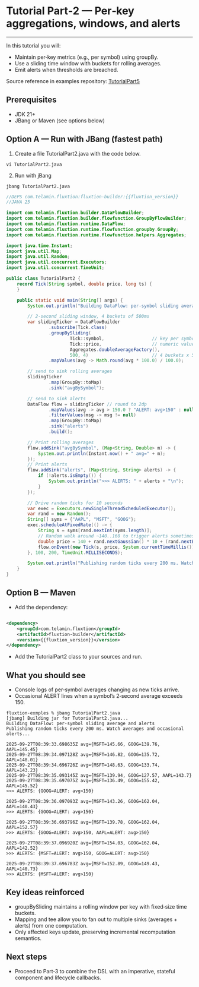 # Tutorial Part‑2 — Per‑key aggregations, windows, and alerts
---

In this tutorial you will:

- Maintain per‑key metrics (e.g., per symbol) using groupBy.
- Use a sliding time window with buckets for rolling averages.
- Emit alerts when thresholds are breached.

Source reference in examples repository: [TutorialPart5]({{fluxtion_example_src}}/getting-started/src/main/java/com/telamin/fluxtion/example/tutorial/TutorialPart2.java)

## Prerequisites

- JDK 21+
- JBang or Maven (see options below)

## Option A — Run with JBang (fastest path)

1. Create a file TutorialPart2.java with the code below.

```console
vi TutorialPart2.java
```
2. Run with jBang

```console 
jbang TutorialPart2.java 
```

```java
//DEPS com.telamin.fluxtion:fluxtion-builder:{{fluxtion_version}}
//JAVA 25

import com.telamin.fluxtion.builder.DataFlowBuilder;
import com.telamin.fluxtion.builder.flowfunction.GroupByFlowBuilder;
import com.telamin.fluxtion.runtime.DataFlow;
import com.telamin.fluxtion.runtime.flowfunction.groupby.GroupBy;
import com.telamin.fluxtion.runtime.flowfunction.helpers.Aggregates;

import java.time.Instant;
import java.util.Map;
import java.util.Random;
import java.util.concurrent.Executors;
import java.util.concurrent.TimeUnit;

public class TutorialPart2 {
    record Tick(String symbol, double price, long ts) {
    }

    public static void main(String[] args) {
        System.out.println("Building DataFlow: per-symbol sliding average and alerts");

        // 2-second sliding window, 4 buckets of 500ms
        var slidingTicker = DataFlowBuilder
                .subscribe(Tick.class)
                .groupBySliding(
                        Tick::symbol,                  // key per symbol
                        Tick::price,                   // numeric value
                        Aggregates.doubleAverageFactory(),
                        500, 4)                        // 4 buckets x 500ms = 2s window
                .mapValues(avg -> Math.round(avg * 100.0) / 100.0);

        // send to sink rolling averages
        slidingTicker
                .map(GroupBy::toMap)
                .sink("avgBySymbol");

        // send to sink alerts
        DataFlow flow = slidingTicker // round to 2dp
                .mapValues(avg -> avg > 150.0 ? "ALERT: avg>150" : null)
                .filterValues(msg -> msg != null)
                .map(GroupBy::toMap)
                .sink("alerts")
                .build();

        // Print rolling averages
        flow.addSink("avgBySymbol", (Map<String, Double> m) -> {
            System.out.println(Instant.now() + " avg=" + m);
        });
        // Print alerts
        flow.addSink("alerts", (Map<String, String> alerts) -> {
            if (!alerts.isEmpty()) {
                System.out.println(">>> ALERTS: " + alerts + "\n");
            }
        });

        // Drive random ticks for 10 seconds
        var exec = Executors.newSingleThreadScheduledExecutor();
        var rand = new Random();
        String[] syms = {"AAPL", "MSFT", "GOOG"};
        exec.scheduleAtFixedRate(() -> {
            String s = syms[rand.nextInt(syms.length)];
            // Random walk around ~140..160 to trigger alerts sometimes
            double price = 140 + rand.nextGaussian() * 10 + (rand.nextBoolean() ? 10 : 0);
            flow.onEvent(new Tick(s, price, System.currentTimeMillis()));
        }, 100, 200, TimeUnit.MILLISECONDS);

        System.out.println("Publishing random ticks every 200 ms. Watch averages and occasional alerts...\n");
    }
}
```

## Option B — Maven

- Add the dependency:

```xml

<dependency>
    <groupId>com.telamin.fluxtion</groupId>
    <artifactId>fluxtion-builder</artifactId>
    <version>{{fluxtion_version}}</version>
</dependency>
```

- Add the TutorialPart2 class to your sources and run.

## What you should see

- Console logs of per‑symbol averages changing as new ticks arrive.
- Occasional ALERT lines when a symbol’s 2‑second average exceeds 150.

```console
fluxtion-exmples % jbang TutorialPart2.java 
[jbang] Building jar for TutorialPart2.java...
Building DataFlow: per-symbol sliding average and alerts
Publishing random ticks every 200 ms. Watch averages and occasional alerts...

2025-09-27T08:39:33.698635Z avg={MSFT=145.66, GOOG=139.76, AAPL=145.45}
2025-09-27T08:39:34.097128Z avg={MSFT=146.82, GOOG=135.72, AAPL=148.01}
2025-09-27T08:39:34.696726Z avg={MSFT=148.63, GOOG=133.74, AAPL=143.23}
2025-09-27T08:39:35.093145Z avg={MSFT=139.94, GOOG=127.57, AAPL=143.7}
2025-09-27T08:39:35.697075Z avg={MSFT=136.49, GOOG=155.42, AAPL=145.52}
>>> ALERTS: {GOOG=ALERT: avg>150}

2025-09-27T08:39:36.097093Z avg={MSFT=143.26, GOOG=162.04, AAPL=140.43}
>>> ALERTS: {GOOG=ALERT: avg>150}

2025-09-27T08:39:36.693796Z avg={MSFT=139.78, GOOG=162.04, AAPL=152.57}
>>> ALERTS: {GOOG=ALERT: avg>150, AAPL=ALERT: avg>150}

2025-09-27T08:39:37.096920Z avg={MSFT=154.03, GOOG=162.04, AAPL=142.52}
>>> ALERTS: {MSFT=ALERT: avg>150, GOOG=ALERT: avg>150}

2025-09-27T08:39:37.696783Z avg={MSFT=152.89, GOOG=149.43, AAPL=140.73}
>>> ALERTS: {MSFT=ALERT: avg>150}
```

## Key ideas reinforced

- groupBySliding maintains a rolling window per key with fixed‑size time buckets.
- Mapping and tee allow you to fan out to multiple sinks (averages + alerts) from one computation.
- Only affected keys update, preserving incremental recomputation semantics.

## Next steps

- Proceed to Part‑3 to combine the DSL with an imperative, stateful component and lifecycle callbacks.
